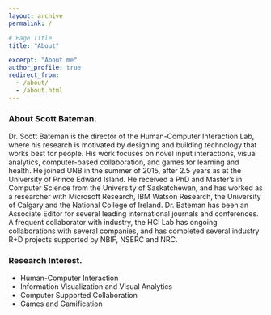 ```yaml
---
layout: archive
permalink: /

# Page Title
title: "About"

excerpt: "About me"
author_profile: true
redirect_from:
  - /about/
  - /about.html
---
```


### About Scott Bateman.

Dr. Scott Bateman is the director of the Human-Computer Interaction Lab, where his research is motivated by designing and building technology that works best for people. His work focuses on novel input interactions, visual analytics, computer-based collaboration, and games for learning and health. He joined UNB in the summer of 2015, after 2.5 years as at the University of Prince Edward Island. He received a PhD and Master’s in Computer Science from the University of Saskatchewan, and has worked as a researcher with Microsoft Research, IBM Watson Research, the University of Calgary and the National College of Ireland. Dr. Bateman has been an Associate Editor for several leading international journals and conferences. A frequent collaborator with industry, the HCI Lab has ongoing collaborations with several companies, and has completed several industry R+D projects supported by NBIF, NSERC and NRC.

### Research Interest.

- Human-Computer Interaction
- Information Visualization and Visual Analytics
- Computer Supported Collaboration
- Games and Gamification
